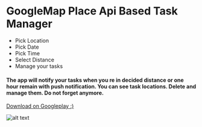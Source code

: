 # GoogleMap Place Api Based Task Manager

* Pick Location
* Pick Date
* Pick Time
* Select Distance
* Manage your tasks


#### The app will notify your tasks when you re in decided distance or one hour remain with push notification. You can see task locations. Delete and manage them. Do not forget anymore.


[Download on Googleplay :)](https://play.google.com/store/apps/details?id=gorev.yerservis.com.gorevgo)


![alt text](https://image.prntscr.com/image/740ZooE3QwycMFJXGIqCZA.png "def")

